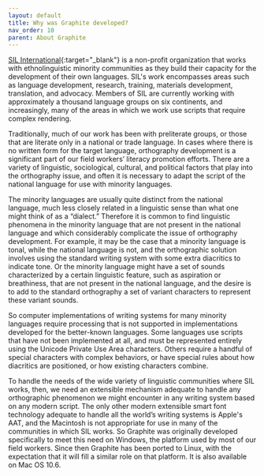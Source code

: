 ```yaml
---
layout: default
title: Why was Graphite developed?
nav_order: 10
parent: About Graphite
---
```


 [SIL International](https://sil.org){:target="_blank"} is a non-profit organization that works with ethnolinguistic minority communities as they build their capacity for the development of their own languages. SIL's work encompasses areas such as language development, research, training, materials development, translation, and advocacy. Members of SIL are currently working with approximately a thousand language groups on six continents, and increasingly, many of the areas in which we work use scripts that require complex rendering.

Traditionally, much of our work has been with preliterate groups, or those that are literate only in a national or trade language. In cases where there is no written form for the target language, orthography development is a significant part of our field workers’ literacy promotion efforts. There are a variety of linguistic, sociological, cultural, and political factors that play into the orthography issue, and often it is necessary to adapt the script of the national language for use with minority languages.

The minority languages are usually quite distinct from the national language, much less closely related in a linguistic sense than what one might think of as a “dialect.” Therefore it is common to find linguistic phenomena in the minority language that are not present in the national language and which considerably complicate the issue of orthography development. For example, it may be the case that a minority language is tonal, while the national language is not, and the orthographic solution involves using the standard writing system with some extra diacritics to indicate tone. Or the minority language might have a set of sounds characterized by a certain linguistic feature, such as aspiration or breathiness, that are not present in the national language, and the desire is to add to the standard orthography a set of variant characters to represent these variant sounds.

So computer implementations of writing systems for many minority languages require processing that is not supported in implementations developed for the better-known languages. Some languages use scripts that have not been implemented at all, and must be represented entirely using the Unicode Private Use Area characters. Others require a handful of special characters with complex behaviors, or have special rules about how diacritics are positioned, or how existing characters combine.

To handle the needs of the wide variety of linguistic communities where SIL works, then, we need an extensible mechanism adequate to handle any orthographic phenomenon we might encounter in any writing system based on any modern script. The only other modern extensible smart font technology adequate to handle all the world’s writing systems is Apple's AAT, and the Macintosh is not appropriate for use in many of the communities in which SIL works. So Graphite was originally developed specifically to meet this need on Windows, the platform used by most of our field workers. Since then Graphite has been ported to Linux, with the expectation that it will fill a similar role on that platform. It is also available on Mac OS 10.6.
